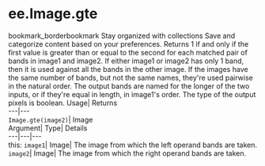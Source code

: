  
#  ee.Image.gte 
bookmark_borderbookmark Stay organized with collections  Save and categorize content based on your preferences.
Returns 1 if and only if the first value is greater than or equal to the second for each matched pair of bands in image1 and image2. If either image1 or image2 has only 1 band, then it is used against all the bands in the other image. If the images have the same number of bands, but not the same names, they're used pairwise in the natural order. The output bands are named for the longer of the two inputs, or if they're equal in length, in image1's order. The type of the output pixels is boolean. 
Usage| Returns  
---|---  
`Image.gte(image2)`| Image  
Argument| Type| Details  
---|---|---  
this: `image1`| Image| The image from which the left operand bands are taken.  
`image2`| Image| The image from which the right operand bands are taken.  
